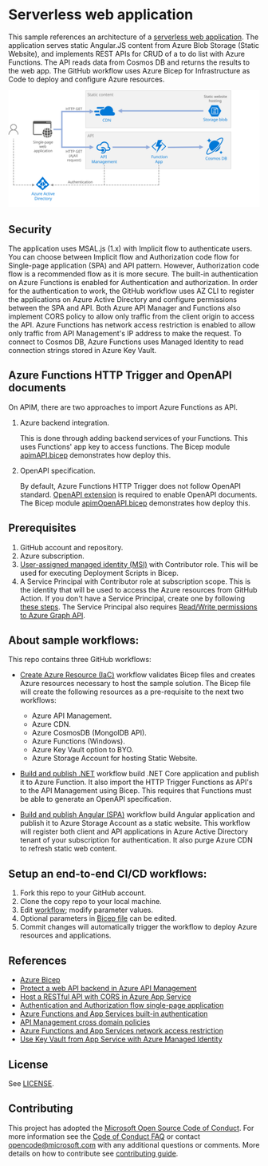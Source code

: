 # Serverless web application

This sample references an architecture of a [serverless web application](https://docs.microsoft.com/en-us/azure/architecture/reference-architectures/serverless/web-app). The application serves static Angular.JS content from Azure Blob Storage (Static Website), and implements REST APIs for CRUD of a to do list with Azure Functions. The API reads data from Cosmos DB and returns the results to the web app. The GitHub workflow uses Azure Bicep for Infrastructure as Code to deploy and configure Azure resources.

![Architecture Diagram](./media/serverless-web-app.svg)

## Security

The application uses MSAL.js (1.x) with Implicit flow to authenticate users. You can choose between Implicit flow and Authorization code flow for Single-page application (SPA) and API pattern. However, Authorization code flow is a recommended flow as it is more secure. The built-in authentication on Azure Functions is enabled for Authentication and authorization. In order for the authentication to work, the GitHub workflow uses AZ CLI to register the applications on Azure Active Directory and configure permissions between the SPA and API. Both Azure API Manager and Functions also implement CORS policy to allow only traffic from the client origin to access the API. Azure Functions has network access restriction is enabled to allow only traffic from API Management's IP address to make the request. To connect to Cosmos DB, Azure Functions uses Managed Identity to read connection strings stored in Azure Key Vault.

## Azure Functions HTTP Trigger and OpenAPI documents

On APIM, there are two approaches to import Azure Functions as API.

1. Azure backend integration.

    This is done through adding backend services of your Functions. This uses Functions' app key to access functions. The Bicep module [apimAPI.bicep](./deploy/modules/apimAPI.bicep) demonstrates how deploy this.

1. OpenAPI specification.

    By default, Azure Functions HTTP Trigger does not follow OpenAPI standard. [OpenAPI extension](https://github.com/Azure/azure-functions-openapi-extension/blob/main/docs/.enable-open-api-endpoints-in-proc.md) is required to enable OpenAPI documents. The Bicep module [apimOpenAPI.bicep](./deploy/modules/apimOpenAPI.bicep) demonstrates how deploy this.

## Prerequisites

1. GitHub account and repository.
1. Azure subscription.
1. [User-assigned managed identity (MSI)](https://docs.microsoft.com/en-us/azure/active-directory/managed-identities-azure-resources/how-manage-user-assigned-managed-identities?pivots=identity-mi-methods-azp#create-a-user-assigned-managed-identity) with Contributor role. This will be used for executing Deployment Scripts in Bicep.
1. A Service Principal with Contributor role at subscription scope. This is the identity that will be used to access the Azure resources from GitHub Action. If you don't have a Service Principal, create one by following [these steps](https://docs.microsoft.com/en-us/azure/developer/github/connect-from-azure). The Service Principal also requires [Read/Write permissions to Azure Graph API](https://docs.microsoft.com/en-us/graph/notifications-integration-app-registration#api-permissions).

## About sample workflows:

This repo contains three GitHub workflows:

* [Create Azure Resource (IaC)](.github/workflows/azure-infra-cicd.yml) workflow validates Bicep files and creates Azure resources necessary to host the sample solution. The Bicep file will create the following resources as a pre-requisite to the next two workflows:

    - Azure API Management.
    - Azure CDN.
    - Azure CosmosDB (MongolDB API).
    - Azure Functions (Windows).
    - Azure Key Vault option to BYO.
    - Azure Storage Account for hosting Static Website.

* [Build and publish .NET](.github/workflows/functions-api-cicd.yml) workflow build .NET Core application and publish it to Azure Function. It also import the HTTP Trigger Functions as API's to the API Management using Bicep. This requires that Functions must be able to generate an OpenAPI specification.

* [Build and publish Angular (SPA)](.github/workflows/spa-cicd.yml) workflow build Angular application and publish it to Azure Storage Account as a static website. This workflow will register both client and API applications in Azure Active Directory tenant of your subscription for authentication. It also purge Azure CDN to refresh static web content.

## Setup an end-to-end CI/CD workflows:

1. Fork this repo to your GitHub account.
1. Clone the copy repo to your local machine.
1. Edit [workflow](./.github/workflows/serverless-api.yml); modify parameter values.
1. Optional parameters in [Bicep file](./deploy/main.bicep) can be edited.
1. Commit changes will automatically trigger the workflow to deploy Azure resources and applications.

## References

* [Azure Bicep](https://docs.microsoft.com/en-us/azure/azure-resource-manager/bicep/overview)
* [Protect a web API backend in Azure API Management](https://docs.microsoft.com/en-us/azure/api-management/api-management-howto-protect-backend-with-aad)
* [Host a RESTful API with CORS in Azure App Service](https://docs.microsoft.com/en-us/azure/app-service/app-service-web-tutorial-rest-api)
* [Authentication and Authorization flow single-page application](https://docs.microsoft.com/en-us/azure/active-directory/develop/scenario-spa-overview)
* [Azure Functions and App Services built-in authentication](https://docs.microsoft.com/en-us/azure/app-service/overview-authentication-authorization)
* [API Management cross domain policies](https://docs.microsoft.com/en-us/azure/api-management/api-management-cross-domain-policies#AllowCrossDomainCalls)
* [Azure Functions and App Services network access restriction](https://docs.microsoft.com/en-us/azure/app-service/networking-features#access-restrictions)
* [Use Key Vault from App Service with Azure Managed Identity](https://docs.microsoft.com/en-us/samples/azure-samples/app-service-msi-keyvault-dotnet/keyvault-msi-appservice-sample/)

## License

See [LICENSE](./LICENSE.md).

## Contributing

This project has adopted the [Microsoft Open Source Code of Conduct](https://opensource.microsoft.com/codeofconduct/). For more information see the [Code of Conduct FAQ](https://opensource.microsoft.com/codeofconduct/faq/) or contact [opencode@microsoft.com](mailto:opencode@microsoft.com) with any additional questions or comments. More details on how to contribute see [contributing guide](./CONTRIBUTING.md).
